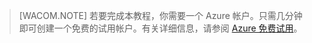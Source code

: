 > [WACOM.NOTE]
> 若要完成本教程，你需要一个 Azure 帐户。只需几分钟即可创建一个免费的试用帐户。有关详细信息，请参阅 [Azure 免费试用][]。

  [Azure 免费试用]: http://www.windowsazure.cn/zh-cn/pricing/free-trial/
